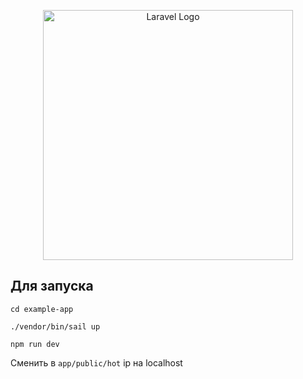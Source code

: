 <p align="center"><a href="https://laravel.com" target="_blank"><img src="https://raw.githubusercontent.com/laravel/art/master/logo-lockup/5%20SVG/2%20CMYK/1%20Full%20Color/laravel-logolockup-cmyk-red.svg" width="400" alt="Laravel Logo"></a></p>

## Для запуска

```
cd example-app

./vendor/bin/sail up

npm run dev

```

Сменить в ``app/public/hot`` ip на localhost 
